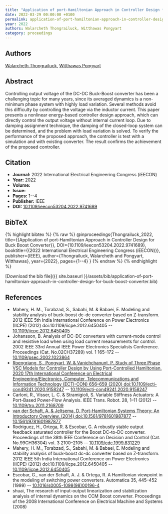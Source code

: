 ```yaml
---
title: "Application of port-Hamiltonian Approach in Controller Design for Buck Boost Converter"
date: 2022-03-29 00:00:00 +0100
permalink: application-of-port-hamiltonian-approach-in-controller-design-for-buck-boost-converter
year: 2022
authors: Walarcheth Thongrailuck, Witthawas Pongyart
category: proceedings
---
```

 
## Authors
[Walarcheth Thongrailuck](authors/walarcheth-thongrailuck), [Witthawas Pongyart](authors/witthawas-pongyart)
 
## Abstract
Controlling output voltage of the DC-DC Buck-Boost converter has been a challenging topic for many years, since its averaged dynamics is a non-minimum phase system with highly load variation. Several methods avoid this difficulty by controlling the voltage via the inductor current. This paper presents a nonlinear energy-based controller design approach, which can directly control the output voltage without internal current loop. Due to damping assignment technique, the damping of the closed-loop system can be determined, and the problem with load variation is solved. To verify the performance of the proposed approach, the controller is test with a simulation and with existing converter. The result confirms the achievement of the proposed controller.
 
## Citation
- **Journal:** 2022 International Electrical Engineering Congress (iEECON)
- **Year:** 2022
- **Volume:** 
- **Issue:** 
- **Pages:** 1--4
- **Publisher:** IEEE
- **DOI:** [10.1109/ieecon53204.2022.9741689](https://doi.org/10.1109/ieecon53204.2022.9741689)
 
## BibTeX
{% highlight bibtex %}
{% raw %}
@inproceedings{Thongrailuck_2022,
  title={{Application of port-Hamiltonian Approach in Controller Design for Buck Boost Converter}},
  DOI={10.1109/ieecon53204.2022.9741689},
  booktitle={{2022 International Electrical Engineering Congress (iEECON)}},
  publisher={IEEE},
  author={Thongrailuck, Walarcheth and Pongyart, Witthawas},
  year={2022},
  pages={1--4}
}
{% endraw %}
{% endhighlight %}
 
[Download the bib file]({{ site.baseurl }}/assets/bib/application-of-port-hamiltonian-approach-in-controller-design-for-buck-boost-converter.bib)
 
## References
- Mahery, H. M., Torabzad, S., Sabahi, M. & Babaei, E. Modeling and stability analysis of buck-boost dc-dc converter based on Z-transform. 2012 IEEE 5th India International Conference on Power Electronics (IICPE) (2012) doi:10.1109/iicpe.2012.6450405 -- [10.1109/iicpe.2012.6450405](https://doi.org/10.1109/iicpe.2012.6450405)
- Johansson, B. Analysis of DC-DC converters with current-mode control and resistive load when using load current measurements for control. 2002 IEEE 33rd Annual IEEE Power Electronics Specialists Conference. Proceedings (Cat. No.02CH37289) vol. 1 165–172 -- [10.1109/psec.2002.1023864](https://doi.org/10.1109/psec.2002.1023864)
- [Roengriang, S., Pongyart, W. & Vanichchanunt, P. Study of Three Phase VSC Models for Controller Design by Using Port-Controlled Hamiltonian. 2020 17th International Conference on Electrical Engineering/Electronics, Computer, Telecommunications and Information Technology (ECTI-CON) 656–659 (2020) doi:10.1109/ecti-con49241.2020.9158247](study-of-three-phase-vsc-models-for-controller-design-by-using-port-controlled-hamiltonian) -- [10.1109/ecti-con49241.2020.9158247](https://doi.org/10.1109/ecti-con49241.2020.9158247)
- Carloni, R., Visser, L. C. & Stramigioli, S. Variable Stiffness Actuators: A Port-Based Power-Flow Analysis. IEEE Trans. Robot. 28, 1–11 (2012) -- [10.1109/tro.2011.2168709](https://doi.org/10.1109/tro.2011.2168709)
- [van der Schaft, A. & Jeltsema, D. Port-Hamiltonian Systems Theory: An Introductory Overview. (2014) doi:10.1561/9781601987877](port-hamiltonian-systems-theory-an-introductory-overview0) -- [10.1561/9781601987877](https://doi.org/10.1561/9781601987877)
- Rodriguez, H., Ortega, R. & Escobar, G. A robustly stable output feedback saturated controller for the Boost DC-to-DC converter. Proceedings of the 38th IEEE Conference on Decision and Control (Cat. No.99CH36304) vol. 3 2100–2105 -- [10.1109/cdc.1999.831229](https://doi.org/10.1109/cdc.1999.831229)
- Mahery, H. M., Torabzad, S., Sabahi, M. & Babaei, E. Modeling and stability analysis of buck-boost dc-dc converter based on Z-transform. 2012 IEEE 5th India International Conference on Power Electronics (IICPE) (2012) doi:10.1109/iicpe.2012.6450405 -- [10.1109/iicpe.2012.6450405](https://doi.org/10.1109/iicpe.2012.6450405)
- Escobar, G., van der Schaft, A. J. & Ortega, R. A Hamiltonian viewpoint in the modeling of switching power converters. Automatica 35, 445–452 (1999) -- [10.1016/s0005-1098(98)00196-4](https://doi.org/10.1016/s0005-1098(98)00196-4)
- shuai, The research of input-output linearization and stabilization analysis of internal dynamics on the CCM Boost converter. Proceedings of the 2008 International Conference on Electrical Machine and Systems (2008)

